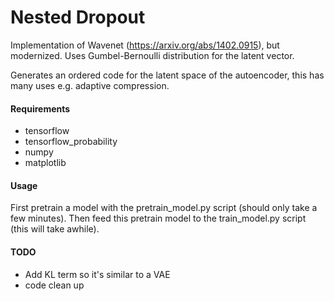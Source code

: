 # Nested Dropout
Implementation of Wavenet (https://arxiv.org/abs/1402.0915), but modernized.
Uses Gumbel-Bernoulli distribution for the latent vector.

Generates an ordered code for the latent space of the autoencoder, this has many uses e.g. adaptive compression.

#### Requirements
 * tensorflow
 * tensorflow_probability
 * numpy
 * matplotlib

#### Usage
First pretrain a model with the pretrain_model.py script (should only take a few minutes).
Then feed this pretrain model to the train_model.py script (this will take awhile).

#### TODO
* Add KL term so it's similar to a VAE
* code clean up
